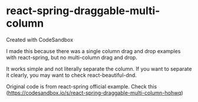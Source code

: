 # react-spring-draggable-multi-column
Created with CodeSandbox

I made this because there was a single column drag and drop examples with react-spring,
but no multi-column drag and drop.

It works simple and not literally separate the column.
If you want to separate it clearly, you may want to check react-beautiful-dnd.

Original code is from react-spring official example.
Check this (https://codesandbox.io/s/react-spring-draggable-multi-column-hohwq)
